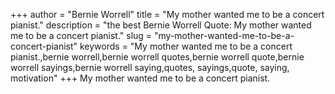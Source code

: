 +++
author = "Bernie Worrell"
title = "My mother wanted me to be a concert pianist."
description = "the best Bernie Worrell Quote: My mother wanted me to be a concert pianist."
slug = "my-mother-wanted-me-to-be-a-concert-pianist"
keywords = "My mother wanted me to be a concert pianist.,bernie worrell,bernie worrell quotes,bernie worrell quote,bernie worrell sayings,bernie worrell saying,quotes, sayings,quote, saying, motivation"
+++
My mother wanted me to be a concert pianist.
